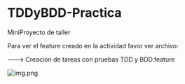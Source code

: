 # TDDyBDD-Practica
MiniProyecto de taller

Para ver el feature creado en la actividad favor ver archivo:

---> Creación de tareas con pruebas TDD y BDD.feature


![img.png](img.png)